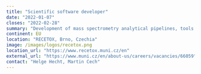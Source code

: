 ```yaml
---
title: "Scientific software developer"
date: "2022-01-07"
closes: "2022-02-28"
summary: "Development of mass spectrometry analytical pipelines, tools and workflows with Python, R, and Galaxy"
continent: EU
location: "RECETOX, Brno, Czechia"
image: /images/logos/recetox.png
location_url: "https://www.recetox.muni.cz/en"
external_url: "https://www.muni.cz/en/about-us/careers/vacancies/66059"
contact: "Helge Hecht, Martin Cech"
---
```

